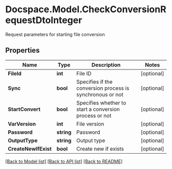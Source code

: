 # Docspace.Model.CheckConversionRequestDtoInteger
Request parameters for starting file conversion

## Properties

Name | Type | Description | Notes
------------ | ------------- | ------------- | -------------
**FileId** | **int** | File ID | [optional] 
**Sync** | **bool** | Specifies if the conversion process is synchronous or not | [optional] 
**StartConvert** | **bool** | Specifies whether to start a conversion process or not | [optional] 
**VarVersion** | **int** | File version | [optional] 
**Password** | **string** | Password | [optional] 
**OutputType** | **string** | Output type | [optional] 
**CreateNewIfExist** | **bool** | Create new if exists | [optional] 

[[Back to Model list]](../README.md#documentation-for-models) [[Back to API list]](../README.md#documentation-for-api-endpoints) [[Back to README]](../README.md)

